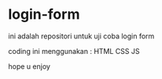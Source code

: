 # login-form

ini adalah repositori untuk uji coba login form

coding ini menggunakan :
HTML
CSS
JS

hope u enjoy
